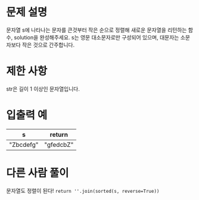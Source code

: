 # 문제 설명
문자열 s에 나타나는 문자를 큰것부터 작은 순으로 정렬해 새로운 문자열을 리턴하는 함수, solution을 완성해주세요.
s는 영문 대소문자로만 구성되어 있으며, 대문자는 소문자보다 작은 것으로 간주합니다.

# 제한 사항
str은 길이 1 이상인 문자열입니다.

# 입출력 예
|s|return|
|---|---|
|"Zbcdefg"|"gfedcbZ"|

# 다른 사람 풀이
문자열도 정렬이 된다!
``` return ''.join(sorted(s, reverse=True)) ```